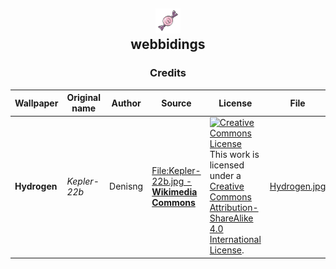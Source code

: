 <div id="intro" align="center">

## ![image](../../assets/webbidings-tiny40.png) <br> webbidings
### Credits

| Wallpaper | Original name | Author | Source | License | File |
| --------- | ------------- | ------ | ------ | ------- | ---- |
| **Hydrogen** | _Kepler-22b_ | Denisng | [File:Kepler-22b.jpg - **Wikimedia Commons**](https://commons.wikimedia.org/wiki/File:Kepler-22b.jpg) | <a rel="license" href="http://creativecommons.org/licenses/by-sa/4.0/"><img alt="Creative Commons License" style="border-width:0" src="https://i.creativecommons.org/l/by-sa/4.0/88x31.png" /></a><br />This work is licensed under a <a rel="license" href="http://creativecommons.org/licenses/by-sa/4.0/">Creative Commons Attribution-ShareAlike 4.0 International License</a>. | [Hydrogen.jpg](./Hydrogen/Hydrogen.jpg) |

</div>
